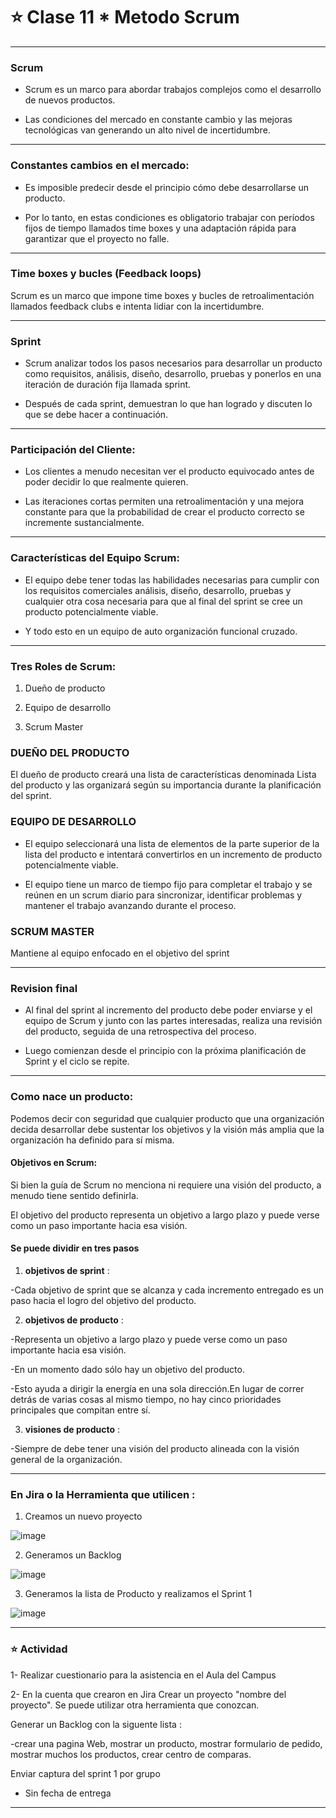 # :star: Clase 11 * Metodo Scrum

---

### Scrum

- Scrum es un marco para abordar trabajos complejos como el desarrollo de nuevos productos.​

- Las condiciones del mercado en constante cambio y las mejoras tecnológicas van  generando un alto nivel de incertidumbre.

---

###  Constantes cambios en el mercado:

- Es imposible predecir desde el principio cómo debe desarrollarse un producto.

- Por lo tanto, en estas condiciones es obligatorio trabajar con períodos fijos de tiempo llamados time boxes y una adaptación rápida para garantizar que el proyecto no falle.

---

### Time boxes y bucles (Feedback loops)

Scrum es un marco que impone time boxes y bucles de retroalimentación llamados feedback clubs e intenta lidiar con la incertidumbre.

---

### Sprint

- Scrum analizar todos los pasos necesarios para desarrollar un producto como requisitos, análisis, diseño, desarrollo, pruebas y ponerlos en una iteración de duración fija llamada sprint.

- Después de cada sprint, demuestran lo que han logrado y discuten lo que se debe hacer a continuación.

---

### Participación del Cliente:

- Los clientes a menudo necesitan ver el producto equivocado antes de poder decidir lo que realmente quieren.

- Las iteraciones cortas permiten una retroalimentación y una mejora constante para que la probabilidad de crear el producto correcto se incremente sustancialmente.

---

### Características del Equipo Scrum:

- El equipo debe tener todas las habilidades necesarias para cumplir con los requisitos comerciales análisis, diseño, desarrollo, pruebas y cualquier otra cosa necesaria para que al final del sprint se cree un producto potencialmente viable.

- Y todo esto en un equipo de auto organización funcional cruzado.

---

### Tres Roles de Scrum:

1. Dueño de producto

2. Equipo de desarrollo 

3. Scrum Master

### DUEÑO DEL PRODUCTO

El dueño de producto creará una lista de características denominada Lista del producto y las organizará según su importancia durante la planificación del sprint.

### EQUIPO DE DESARROLLO

- El equipo seleccionará una lista de elementos de la parte superior de la lista del producto e intentará convertirlos en un incremento de producto potencialmente viable.

- El equipo tiene un marco de tiempo fijo para completar el trabajo y se reúnen en un scrum diario para sincronizar, identificar problemas y mantener el trabajo avanzando durante el proceso.

### SCRUM MASTER

Mantiene al equipo enfocado en el objetivo del sprint

---

### Revision final

- Al final del sprint al incremento del producto debe poder enviarse y el equipo de Scrum y junto con las partes interesadas, realiza una revisión del producto, seguida de una retrospectiva del proceso.

- Luego comienzan desde el principio con la próxima planificación de Sprint y el ciclo se repite.

---

### Como nace un producto:

Podemos decir con seguridad que cualquier producto que una organización decida desarrollar debe sustentar los objetivos y la visión más amplia que la organización ha definido para sí misma.

#### Objetivos en Scrum:

Si bien la guía de Scrum no menciona ni requiere una visión del producto, a menudo tiene sentido definirla.

El objetivo del producto representa un objetivo a largo plazo y puede verse como un paso importante hacia esa visión.


#### Se puede dividir en tres pasos


1. **objetivos de sprint** :

-Cada objetivo de sprint que se alcanza y cada incremento entregado es un paso hacia el logro del objetivo del producto.

2. **objetivos de producto** : 

-Representa un objetivo a largo plazo y puede verse como un paso importante hacia esa visión.​

-En un momento dado sólo hay un objetivo del producto.​

-Esto ayuda a dirigir la energía en una sola dirección.En lugar de correr detrás de varias cosas al mismo tiempo, no hay cinco prioridades principales que compitan entre sí.

3. **visiones de producto** :

-Siempre de debe tener una visión del producto alineada con la visión general de la organización.

---

### En Jira o la Herramienta que utilicen :

1. Creamos un nuevo proyecto

![image](https://user-images.githubusercontent.com/72580574/199616114-d0749187-8f41-4893-ba44-19109b506960.png)


2. Generamos un Backlog

![image](https://user-images.githubusercontent.com/72580574/199616145-04ab4f2e-b918-4424-bc9a-377d911422cd.png)


3. Generamos la lista de Producto y realizamos el Sprint 1

![image](https://user-images.githubusercontent.com/72580574/199616168-65d2dbf3-bf3c-4490-9ed0-fabc3b622528.png)


---

### :star: Actividad

1- Realizar cuestionario para la asistencia en el Aula del Campus

2- En la cuenta que crearon en Jira Crear un proyecto "nombre del proyecto". Se puede utilizar otra herramienta que conozcan.

Generar un Backlog con la siguente lista :

-crear una pagina Web, mostrar un producto, mostrar formulario de pedido, mostrar muchos los productos, crear centro de comparas. 

Enviar captura del sprint 1 por grupo 

- Sin fecha de entrega

---

